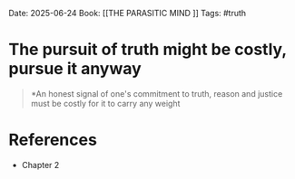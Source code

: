 Date: 2025-06-24
Book: [[THE PARASITIC MIND ]]
Tags:  #truth 


# The pursuit of truth might be costly, pursue it anyway

>*An honest signal of one's commitment to truth, reason and justice must be costly for it to carry any weight 

# References
- Chapter 2